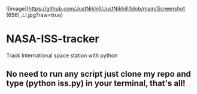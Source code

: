 ![image](https://github.com/JustNikhill/JustNikhill/blob/main/Screenshot (656)_LI.jpg?raw=true)

# NASA-ISS-tracker
Track International space station with python 

## No need to run any script just clone my repo and type (python iss.py) in your terminal, that's all!
